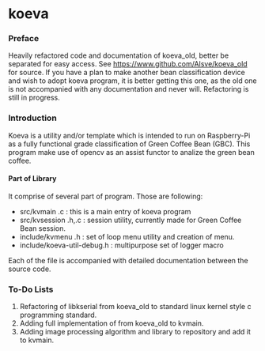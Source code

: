 # koeva

### Preface
Heavily refactored code and documentation of koeva_old, better be separated for easy access. See https://www.github.com/Alsve/koeva_old for source. If you have a plan to make another bean classification device and wish to adopt koeva program, it is better getting this one, as the old one is not accompanied with any documentation and never will.
Refactoring is still in progress.

### Introduction
Koeva is a utility and/or template which is intended to run on Raspberry-Pi as a fully functional grade classification of Green Coffee Bean (GBC). This program make use of opencv as an assist functor to analize the green bean coffee. 

#### Part of Library
It comprise of several part of program. Those are following:

* src/kvmain .c : this is a main entry of koeva program
* src/kvsession .h,.c : session utility, currently made for Green Coffee Bean session.
* include/kvmenu .h : set of loop menu utility and creation of menu.
* include/koeva-util-debug.h : multipurpose set of logger macro

Each of the file is accompanied with detailed documentation between the source code.

### To-Do Lists
1. Refactoring of libkserial from koeva_old to standard linux kernel style c programming standard.
2. Adding full implementation of from koeva_old to kvmain.
3. Adding image processing algorithm and library to repository and add it to kvmain.
